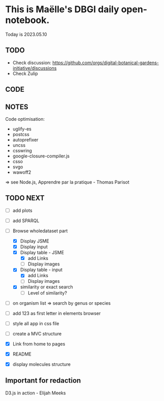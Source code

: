 

# This is Maëlle's DBGI daily open-notebook.

Today is 2023.05.10


## TODO

- Check discussion: https://github.com/orgs/digital-botanical-gardens-initiative/discussions
- Check Zulip

## CODE

## NOTES

Code optimisation:
- uglify-es
- postcss
- autoprefixer
- uncss
- csswring
- google-closure-compiler.js
- csso
- svgo
- wawoff2

=> see Node.js, Apprendre par la pratique - Thomas Parisot 

## TODO NEXT

- [ ] add plots
- [ ] add SPARQL
- [ ] Browse wholedataset part
  - [x] Display JSME
  - [x] Display input
  - [x] Display table - JSME
    - [x] add Links
    - [ ] Display images
  - [x] Display table - input
    - [x] add Links
    - [ ] Display images
  - [x] similarity or exact search
    - [ ] Level of similarity?
- [ ] on organism list => search by genus or species
- [ ] add 123 as first letter in elements browser
- [ ] style all app in css file
- [ ] create a MVC structure
- [x] Link from home to pages
- [x] README
- [x] display molecules structure




## Important for redaction

D3.js in action - Elijah Meeks